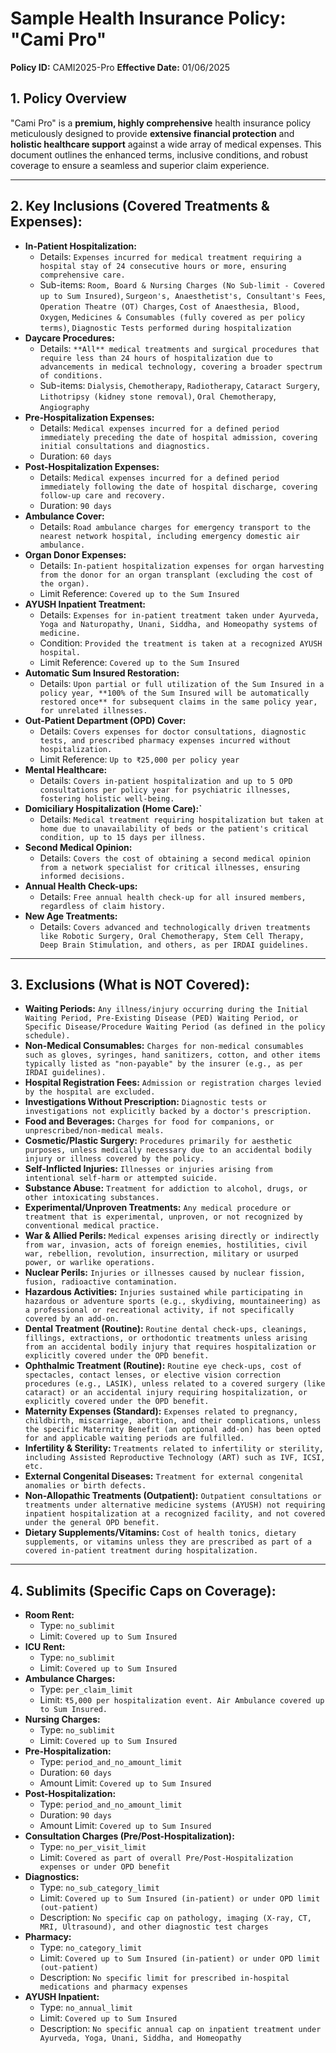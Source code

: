 # Sample Health Insurance Policy: "Cami Pro"

**Policy ID:** CAMI2025-Pro
**Effective Date:** 01/06/2025

## 1. Policy Overview

"Cami Pro" is a **premium, highly comprehensive** health insurance policy meticulously designed to provide **extensive financial protection** and **holistic healthcare support** against a wide array of medical expenses. This document outlines the enhanced terms, inclusive conditions, and robust coverage to ensure a seamless and superior claim experience.

---

## 2. Key Inclusions (Covered Treatments & Expenses):

-   **In-Patient Hospitalization:**
    -   Details: `Expenses incurred for medical treatment requiring a hospital stay of 24 consecutive hours or more, ensuring comprehensive care.`
    -   Sub-items: `Room, Board & Nursing Charges (No Sub-limit - Covered up to Sum Insured)`, `Surgeon's, Anaesthetist's, Consultant's Fees`, `Operation Theatre (OT) Charges`, `Cost of Anaesthesia, Blood, Oxygen`, `Medicines & Consumables (fully covered as per policy terms)`, `Diagnostic Tests performed during hospitalization`
-   **Daycare Procedures:**
    -   Details: `**All** medical treatments and surgical procedures that require less than 24 hours of hospitalization due to advancements in medical technology, covering a broader spectrum of conditions.`
    -   Sub-items: `Dialysis`, `Chemotherapy`, `Radiotherapy`, `Cataract Surgery`, `Lithotripsy (kidney stone removal)`, `Oral Chemotherapy`, `Angiography`
-   **Pre-Hospitalization Expenses:**
    -   Details: `Medical expenses incurred for a defined period immediately preceding the date of hospital admission, covering initial consultations and diagnostics.`
    -   Duration: `60 days`
-   **Post-Hospitalization Expenses:**
    -   Details: `Medical expenses incurred for a defined period immediately following the date of hospital discharge, covering follow-up care and recovery.`
    -   Duration: `90 days`
-   **Ambulance Cover:**
    -   Details: `Road ambulance charges for emergency transport to the nearest network hospital, including emergency domestic air ambulance.`
-   **Organ Donor Expenses:**
    -   Details: `In-patient hospitalization expenses for organ harvesting from the donor for an organ transplant (excluding the cost of the organ).`
    -   Limit Reference: `Covered up to the Sum Insured`
-   **AYUSH Inpatient Treatment:**
    -   Details: `Expenses for in-patient treatment taken under Ayurveda, Yoga and Naturopathy, Unani, Siddha, and Homeopathy systems of medicine.`
    -   Condition: `Provided the treatment is taken at a recognized AYUSH hospital.`
    -   Limit Reference: `Covered up to the Sum Insured`
-   **Automatic Sum Insured Restoration:**
    -   Details: `Upon partial or full utilization of the Sum Insured in a policy year, **100% of the Sum Insured will be automatically restored once** for subsequent claims in the same policy year, for unrelated illnesses.`
-   **Out-Patient Department (OPD) Cover:**
    -   Details: `Covers expenses for doctor consultations, diagnostic tests, and prescribed pharmacy expenses incurred without hospitalization.`
    -   Limit Reference: `Up to ₹25,000 per policy year`
-   **Mental Healthcare:**
    -   Details: `Covers in-patient hospitalization and up to 5 OPD consultations per policy year for psychiatric illnesses, fostering holistic well-being.`
-   **Domiciliary Hospitalization (Home Care):`**
    -   Details: `Medical treatment requiring hospitalization but taken at home due to unavailability of beds or the patient's critical condition, up to 15 days per illness.`
-   **Second Medical Opinion:**
    -   Details: `Covers the cost of obtaining a second medical opinion from a network specialist for critical illnesses, ensuring informed decisions.`
-   **Annual Health Check-ups:**
    -   Details: `Free annual health check-up for all insured members, regardless of claim history.`
-   **New Age Treatments:**
    -   Details: `Covers advanced and technologically driven treatments like Robotic Surgery, Oral Chemotherapy, Stem Cell Therapy, Deep Brain Stimulation, and others, as per IRDAI guidelines.`

---

## 3. Exclusions (What is NOT Covered):

-   **Waiting Periods:** `Any illness/injury occurring during the Initial Waiting Period, Pre-Existing Disease (PED) Waiting Period, or Specific Disease/Procedure Waiting Period (as defined in the policy schedule).`
-   **Non-Medical Consumables:** `Charges for non-medical consumables such as gloves, syringes, hand sanitizers, cotton, and other items typically listed as "non-payable" by the insurer (e.g., as per IRDAI guidelines).`
-   **Hospital Registration Fees:** `Admission or registration charges levied by the hospital are excluded.`
-   **Investigations Without Prescription:** `Diagnostic tests or investigations not explicitly backed by a doctor's prescription.`
-   **Food and Beverages:** `Charges for food for companions, or unprescribed/non-medical meals.`
-   **Cosmetic/Plastic Surgery:** `Procedures primarily for aesthetic purposes, unless medically necessary due to an accidental bodily injury or illness covered by the policy.`
-   **Self-Inflicted Injuries:** `Illnesses or injuries arising from intentional self-harm or attempted suicide.`
-   **Substance Abuse:** `Treatment for addiction to alcohol, drugs, or other intoxicating substances.`
-   **Experimental/Unproven Treatments:** `Any medical procedure or treatment that is experimental, unproven, or not recognized by conventional medical practice.`
-   **War & Allied Perils:** `Medical expenses arising directly or indirectly from war, invasion, acts of foreign enemies, hostilities, civil war, rebellion, revolution, insurrection, military or usurped power, or warlike operations.`
-   **Nuclear Perils:** `Injuries or illnesses caused by nuclear fission, fusion, radioactive contamination.`
-   **Hazardous Activities:** `Injuries sustained while participating in hazardous or adventure sports (e.g., skydiving, mountaineering) as a professional or recreational activity, if not specifically covered by an add-on.`
-   **Dental Treatment (Routine):** `Routine dental check-ups, cleanings, fillings, extractions, or orthodontic treatments unless arising from an accidental bodily injury that requires hospitalization or explicitly covered under the OPD benefit.`
-   **Ophthalmic Treatment (Routine):** `Routine eye check-ups, cost of spectacles, contact lenses, or elective vision correction procedures (e.g., LASIK), unless related to a covered surgery (like cataract) or an accidental injury requiring hospitalization, or explicitly covered under the OPD benefit.`
-   **Maternity Expenses (Standard):** `Expenses related to pregnancy, childbirth, miscarriage, abortion, and their complications, unless the specific Maternity Benefit (an optional add-on) has been opted for and applicable waiting periods are fulfilled.`
-   **Infertility & Sterility:** `Treatments related to infertility or sterility, including Assisted Reproductive Technology (ART) such as IVF, ICSI, etc.`
-   **External Congenital Diseases:** `Treatment for external congenital anomalies or birth defects.`
-   **Non-Allopathic Treatments (Outpatient):** `Outpatient consultations or treatments under alternative medicine systems (AYUSH) not requiring inpatient hospitalization at a recognized facility, and not covered under the general OPD benefit.`
-   **Dietary Supplements/Vitamins:** `Cost of health tonics, dietary supplements, or vitamins unless they are prescribed as part of a covered in-patient treatment during hospitalization.`

---

## 4. Sublimits (Specific Caps on Coverage):

-   **Room Rent:**
    -   Type: `no_sublimit`
    -   Limit: `Covered up to Sum Insured`
-   **ICU Rent:**
    -   Type: `no_sublimit`
    -   Limit: `Covered up to Sum Insured`
-   **Ambulance Charges:**
    -   Type: `per_claim_limit`
    -   Limit: `₹5,000 per hospitalization event. Air Ambulance covered up to Sum Insured.`
-   **Nursing Charges:**
    -   Type: `no_sublimit`
    -   Limit: `Covered up to Sum Insured`
-   **Pre-Hospitalization:**
    -   Type: `period_and_no_amount_limit`
    -   Duration: `60 days`
    -   Amount Limit: `Covered up to Sum Insured`
-   **Post-Hospitalization:**
    -   Type: `period_and_no_amount_limit`
    -   Duration: `90 days`
    -   Amount Limit: `Covered up to Sum Insured`
-   **Consultation Charges (Pre/Post-Hospitalization):**
    -   Type: `no_per_visit_limit`
    -   Limit: `Covered as part of overall Pre/Post-Hospitalization expenses or under OPD benefit`
-   **Diagnostics:**
    -   Type: `no_sub_category_limit`
    -   Limit: `Covered up to Sum Insured (in-patient) or under OPD limit (out-patient)`
    -   Description: `No specific cap on pathology, imaging (X-ray, CT, MRI, Ultrasound), and other diagnostic test charges`
-   **Pharmacy:**
    -   Type: `no_category_limit`
    -   Limit: `Covered up to Sum Insured (in-patient) or under OPD limit (out-patient)`
    -   Description: `No specific limit for prescribed in-hospital medications and pharmacy expenses`
-   **AYUSH Inpatient:**
    -   Type: `no_annual_limit`
    -   Limit: `Covered up to Sum Insured`
    -   Description: `No specific annual cap on inpatient treatment under Ayurveda, Yoga, Unani, Siddha, and Homeopathy`